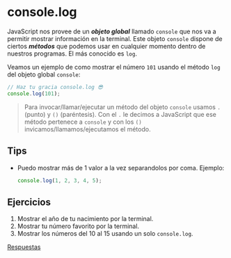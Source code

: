 # console.log

JavaScript nos provee de un **_objeto global_** llamado `console` que nos va a permitir mostrar información en la terminal. Este objeto `console` dispone de ciertos **_métodos_** que podemos usar en cualquier momento dentro de nuestros programas. El más conocido es `log`.

Veamos un ejemplo de como mostrar el número `101` usando el método `log` del objeto global `console`:

```javascript
// Haz tu gracia console.log 😎
console.log(101);
```

> Para invocar/llamar/ejecutar un método del objeto `console` usamos `.` (punto) y `()` (paréntesis). Con el `.` le decimos a JavaScript que ese método pertenece a `console` y con los `()` invicamos/llamamos/ejecutamos el método.

## Tips

* Puedo mostrar más de 1 valor a la vez separandolos por coma. Ejemplo:

    ```javascript
    console.log(1, 2, 3, 4, 5);
    ```

## Ejercicios

1. Mostrar el año de tu nacimiento por la terminal.
1. Mostrar tu número favorito por la terminal.
1. Mostrar los números del 10 al 15 usando un solo `console.log`.

[Respuestas](/respuestas/01.js)